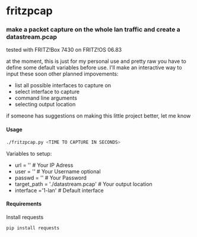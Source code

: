 # fritzpcap
### make a packet capture on the whole lan traffic and create a datastream.pcap

tested with FRITZ!Box 7430 on FRITZ!OS 06.83

at the moment, this is just for my personal use and pretty raw
you have to define some default variables before use.
I'll make an interactive way to input these soon
other planned impovements:
 - list all possible interfaces to capture on
 - select interface to capture
 - command line arguments
 - selecting output location

if someone has suggestions on making this little project better, let me know

#### Usage
```bash
./fritzpcap.py <TIME TO CAPTURE IN SECONDS>
```

Variables to setup:
 - url = '' # Your IP Adress
 - user = '' # Your Username optional
 - passwd = '' # Your Password
 - target_path = './datastream.pcap' # Your output location
 - interface ='1-lan' # Default interface

#### Requirements
Install requests
```bash
pip install requests
```
